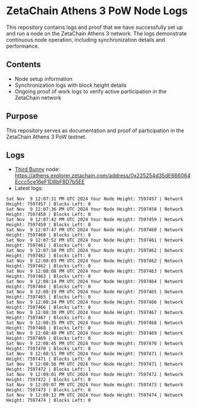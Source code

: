 # ZetaChain Athens 3 PoW Node Logs
This repository contains logs and proof that we have successfully set up and run a node on the ZetaChain Athens 3 network. The logs demonstrate continuous node operation, including synchronization details and performance.

## Contents
- Node setup information
- Synchronization logs with block height details
- Ongoing proof of work logs to verify active participation in the ZetaChain network

## Purpose
This repository serves as documentation and proof of participation in the ZetaChain Athens 3 PoW testnet.

## Logs

- [Third Bunny](https://thirdbunny.xyz/) node: https://athens.explorer.zetachain.com/address/0x225254d35dE666064Eccc5ce16eF1D8bF8D7b5EE
- Latest logs:
```
Sat Nov  9 12:07:31 PM UTC 2024 Your Node Height: 7597457 | Network Height: 7597457 | Blocks Left: 0
Sat Nov  9 12:07:36 PM UTC 2024 Your Node Height: 7597458 | Network Height: 7597458 | Blocks Left: 0
Sat Nov  9 12:07:42 PM UTC 2024 Your Node Height: 7597459 | Network Height: 7597459 | Blocks Left: 0
Sat Nov  9 12:07:47 PM UTC 2024 Your Node Height: 7597460 | Network Height: 7597460 | Blocks Left: 0
Sat Nov  9 12:07:52 PM UTC 2024 Your Node Height: 7597461 | Network Height: 7597461 | Blocks Left: 0
Sat Nov  9 12:07:58 PM UTC 2024 Your Node Height: 7597462 | Network Height: 7597462 | Blocks Left: 0
Sat Nov  9 12:08:03 PM UTC 2024 Your Node Height: 7597462 | Network Height: 7597462 | Blocks Left: 0
Sat Nov  9 12:08:08 PM UTC 2024 Your Node Height: 7597463 | Network Height: 7597463 | Blocks Left: 0
Sat Nov  9 12:08:14 PM UTC 2024 Your Node Height: 7597464 | Network Height: 7597464 | Blocks Left: 0
Sat Nov  9 12:08:19 PM UTC 2024 Your Node Height: 7597465 | Network Height: 7597465 | Blocks Left: 0
Sat Nov  9 12:08:24 PM UTC 2024 Your Node Height: 7597466 | Network Height: 7597466 | Blocks Left: 0
Sat Nov  9 12:08:30 PM UTC 2024 Your Node Height: 7597467 | Network Height: 7597467 | Blocks Left: 0
Sat Nov  9 12:08:35 PM UTC 2024 Your Node Height: 7597468 | Network Height: 7597468 | Blocks Left: 0
Sat Nov  9 12:08:40 PM UTC 2024 Your Node Height: 7597469 | Network Height: 7597469 | Blocks Left: 0
Sat Nov  9 12:08:45 PM UTC 2024 Your Node Height: 7597470 | Network Height: 7597470 | Blocks Left: 0
Sat Nov  9 12:08:51 PM UTC 2024 Your Node Height: 7597471 | Network Height: 7597471 | Blocks Left: 0
Sat Nov  9 12:08:56 PM UTC 2024 Your Node Height: 7597471 | Network Height: 7597472 | Blocks Left: 1
Sat Nov  9 12:09:01 PM UTC 2024 Your Node Height: 7597472 | Network Height: 7597472 | Blocks Left: 0
Sat Nov  9 12:09:07 PM UTC 2024 Your Node Height: 7597473 | Network Height: 7597473 | Blocks Left: 0
Sat Nov  9 12:09:12 PM UTC 2024 Your Node Height: 7597474 | Network Height: 7597474 | Blocks Left: 0
```
